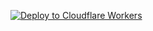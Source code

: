[![Deploy to Cloudflare Workers](https://deploy.workers.cloudflare.com/button)](https://deploy.workers.cloudflare.com/?url=https://github.com/He7HIM/srv)
